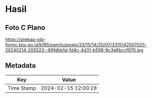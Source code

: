 # Hasil

## Foto C Plano

https://sirekap-obj-formc.kpu.go.id/b195/pemilu/ppwp/33/15/14/20/07/3315142007025-20240214-205523--69fdbb1d-fd4c-4d31-b598-9c3e6bccf970.jpg


## Metadata

| Key        | Value               |
| ---------- | ------------------- |
| Time Stamp | 2024-02-15 12:00:28 |



